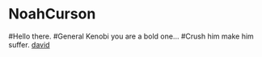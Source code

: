 # NoahCurson
#Hello there.
#General Kenobi you are a bold one…
#Crush him make him suffer.
[david]()
